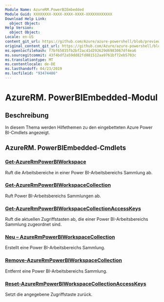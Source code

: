 ```yaml
---
Module Name: AzureRM.PowerBIEmbedded
Module Guid: XXXXXXXX-XXXX-XXXX-XXXX-XXXXXXXXXXXX
Download Help Link:
  object Object: 
Help Version:
  object Object: 
Locale: en-US
content_git_url: https://github.com/Azure/azure-powershell/blob/preview/src/ResourceManager/PowerBIEmbedded/Commands.Management.PowerBIEmbedded/help/AzureRM.PowerBIEmbedded.md
original_content_git_url: https://github.com/Azure/azure-powershell/blob/preview/src/ResourceManager/PowerBIEmbedded/Commands.Management.PowerBIEmbedded/help/AzureRM.PowerBIEmbedded.md
ms.openlocfilehash: f7bf65035fb2bf2ac41d292629d6983067df4ea6
ms.sourcegitcommit: 43f4bdf2a59dd82fd881512aa9761bf72eb5703c
ms.translationtype: MT
ms.contentlocale: de-DE
ms.lasthandoff: 04/23/2019
ms.locfileid: "93474486"
---
```

# AzureRM. PowerBIEmbedded-Modul
## Beschreibung
In diesem Thema werden Hilfethemen zu den eingebetteten Azure Power BI-Cmdlets angezeigt.

## AzureRM. PowerBIEmbedded-Cmdlets
### [Get-AzureRmPowerBIWorkspace](Get-AzureRmPowerBIWorkspace.md)
Ruft die Arbeitsbereiche in einer Power BI-Arbeitsbereichs Sammlung ab.

### [Get-AzureRmPowerBIWorkspaceCollection](Get-AzureRmPowerBIWorkspaceCollection.md)
Ruft Power BI-Arbeitsbereichs Sammlungen ab.

### [Get-AzureRmPowerBIWorkspaceCollectionAccessKeys](Get-AzureRmPowerBIWorkspaceCollectionAccessKeys.md)
Ruft die aktuellen Zugriffstasten ab, die einer Power BI-Arbeitsbereichs Sammlung zugeordnet sind.

### [Neu – AzureRmPowerBIWorkspaceCollection](New-AzureRmPowerBIWorkspaceCollection.md)
Erstellt eine Power BI-Arbeitsbereichs Sammlung.

### [Remove-AzureRmPowerBIWorkspaceCollection](Remove-AzureRmPowerBIWorkspaceCollection.md)
Entfernt eine Power BI-Arbeitsbereichs Sammlung.

### [Reset-AzureRmPowerBIWorkspaceCollectionAccessKeys](Reset-AzureRmPowerBIWorkspaceCollectionAccessKeys.md)
Setzt die angegebene Zugriffstaste zurück.

